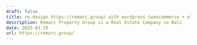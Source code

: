 ```yaml
---
draft: false
title: re-design https://remarc.group/ with wordpress (woocommerce + elementor)
description: Remarc Property Group is a Real Estate Company in Bali
date: 2025-03-10
url: https://remarc.group/
---
```

